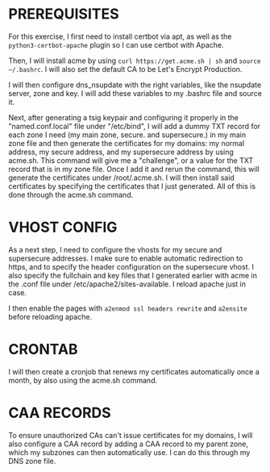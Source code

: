 

# PREREQUISITES

For this exercise, I first need to install certbot via apt, as well as the `python3-certbot-apache` plugin so I can
use certbot with Apache.


Then, I will install acme by using `curl https://get.acme.sh | sh` and `source ~/.bashrc`. I will also set the
default CA to be Let's Encrypt Production.

I will then configure dns_nsupdate with the right variables, like the nsupdate server, zone and key. I will add
these variables to my .bashrc file and source it.


Next, after generating a tsig keypair and configuring it properly in the "named.conf.local" file under "/etc/bind", I will add a dummy 
TXT record for each zone I need (my main zone, secure. and supersecure.) in my main zone file and then generate the certificates for 
my domains: my normal address, my secure address, and my supersecure address by using acme.sh. This command will give me a "challenge", 
or a value for the TXT record that is in my zone file.
Once I add it and rerun the command, this will generate the certificates under /root/.acme.sh.
I will then install said certificates by specifying the certificates that I just generated. All of this is done through the acme.sh command.




# VHOST CONFIG

As a next step, I need to configure the vhosts for my secure and supersecure addresses. I make sure to enable
automatic redirection to https, and to specify the header configuration on the supersecure vhost. I also specify the fullchain
and key files that I generated earlier with acme in the .conf file under /etc/apache2/sites-available. I reload apache just
in case.

I then enable the pages with `a2enmod ssl headers rewrite` and `a2ensite` before reloading apache.



# CRONTAB

I will then create a cronjob that renews my certificates automatically once a month, by also using the acme.sh
command.



# CAA RECORDS

To ensure unauthorized CAs can't issue certificates for my domains, I will also configure a CAA record by adding
a CAA record to my parent zone, which my subzones can then automatically use. I can do this through my DNS zone
file.

